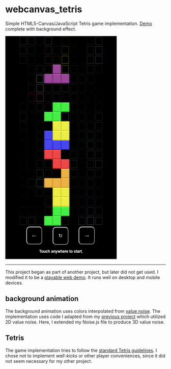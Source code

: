 # webcanvas_tetris
Simple HTML5-Canvas/JavaScript Tetris game implementation. [Demo](https://havorax.github.io/webcanvas_tetris/) complete with background effect.

<img src="img/tetris.png" alt="Image of web demo being played" width="350" height="700"></img>

---

This project began as part of another project, but later did not get used. I modified it to be a [playable web demo](https://havorax.github.io/webcanvas_tetris/). It runs well on desktop and mobile devices.

## background animation

The background animation uses colors interpolated from [value noise](https://en.wikipedia.org/wiki/Value_noise). The implementation uses code I adapted from my [previous project](https://github.com/Havorax/Aurora-Effect) which utilized 2D value noise. Here, I extended my Noise.js file to produce 3D value noise.

## Tetris

The game implementation tries to follow the [standard Tetris guidelines](http://tetris.wikia.com/wiki/Tetris_Guideline). I chose not to implement *wall-kicks* or other player conveniences, since it did not seem necessary for my other project.

